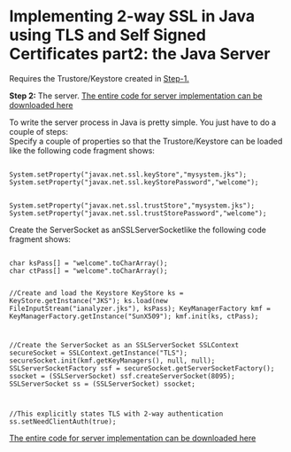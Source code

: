 # Implementing 2-way SSL in Java using TLS and Self Signed Certificates part2: the Java Server

Requires the Trustore/Keystore created in [Step-1.](part-1-keystore-trustore.md)


**Step 2:** The server.
[The entire code for server implementation can be downloaded here](src/com/illumineit/tls/TwoWaySslServer.java)


To write the server process in Java is pretty simple. You just have to do a couple of steps:\
Specify a couple of properties so that the Trustore/Keystore can be loaded like the following code fragment shows: 

<code>
System.setProperty("javax.net.ssl.keyStore","mysystem.jks");
System.setProperty("javax.net.ssl.keyStorePassword","welcome");

System.setProperty("javax.net.ssl.trustStore","mysystem.jks");
System.setProperty("javax.net.ssl.trustStorePassword","welcome");
</code>

Create the ServerSocket as anSSLServerSocketlike the following code fragment shows:
 
<code> 
char ksPass[] = "welcome".toCharArray();
char ctPass[] = "welcome".toCharArray();

//Create and load the Keystore
KeyStore ks = KeyStore.getInstance("JKS");
ks.load(new FileInputStream("ianalyzer.jks"), ksPass);
KeyManagerFactory kmf = KeyManagerFactory.getInstance("SunX509");
kmf.init(ks, ctPass);

//Create the ServerSocket as an SSLServerSocket
SSLContext secureSocket = SSLContext.getInstance("TLS");
secureSocket.init(kmf.getKeyManagers(), null, null);
SSLServerSocketFactory ssf = secureSocket.getServerSocketFactory();
ssocket = (SSLServerSocket) ssf.createServerSocket(8095);
SSLServerSocket ss = (SSLServerSocket) ssocket;

//This explicitly states TLS with 2-way authentication
ss.setNeedClientAuth(true); 
</code>


[The entire code for server implementation can be downloaded here](src/com/illumineit/tls/TwoWaySslServer.java)